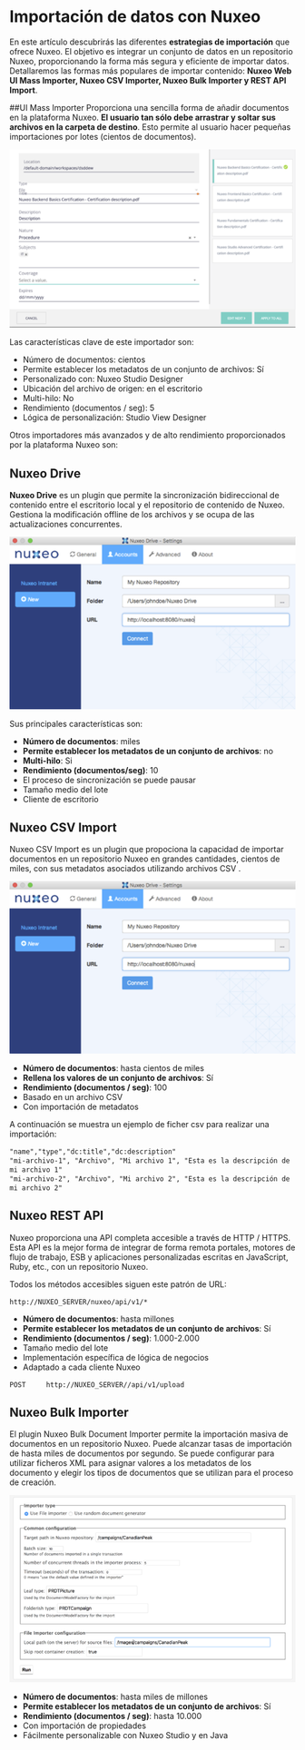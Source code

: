 # Importación de datos con Nuxeo

En este artículo descubrirás las diferentes **estrategias de importación** que ofrece Nuxeo. El objetivo es integrar un conjunto de datos en un repositorio Nuxeo, proporcionando la forma más segura y eficiente de importar  datos. Detallaremos las formas más populares de importar contenido: **Nuxeo Web UI Mass Importer, Nuxeo CSV Importer, Nuxeo Bulk Importer y REST API Import**.


##UI Mass Importer
Proporciona una sencilla forma de añadir documentos en la plataforma Nuxeo. **El usuario tan sólo debe arrastrar y soltar sus archivos en la carpeta de destino**. Esto permite al usuario hacer pequeñas importaciones por lotes (cientos de documentos).

![UI Mass Importer](images/ui-mass-mporter-744x464.png "UI Mass Importer")

Las características clave de este importador son:

   - Número de documentos: cientos
   - Permite establecer los metadatos de un conjunto de archivos: Sí
   - Personalizado con: Nuxeo Studio Designer
   - Ubicación del archivo de origen: en el escritorio
   - Multi-hilo: No
   - Rendimiento (documentos / seg): 5
   - Lógica de personalización: Studio View Designer

Otros importadores más avanzados y de alto rendimiento proporcionados por la plataforma Nuxeo son:


## Nuxeo Drive
**Nuxeo Drive** es un plugin que permite la sincronización bidireccional de contenido entre el escritorio local y el repositorio de contenido de Nuxeo. Gestiona la modificación offline de los archivos y se ocupa de las actualizaciones concurrentes.


![Nuxeo Drive](images/nuxeo-drive-744x448.png "Nuxeo Drive")

Sus principales características son:

   - **Número de documentos**: miles
   - **Permite establecer los metadatos de un conjunto de archivos**: no
   - **Multi-hilo**: Si
   - **Rendimiento (documentos/seg)**: 10
   - El proceso de sincronización se puede pausar
   - Tamaño medio del lote
   - Cliente de escritorio


## Nuxeo CSV Import
Nuxeo CSV Import es un plugin que propociona la capacidad de importar documentos en un repositorio Nuxeo en grandes cantidades, cientos de miles, con sus metadatos asociados utilizando archivos CSV .

![Nuxeo CSV Importer](images/nuxeo-drive-744x448.png "Nuxeo CSV Importer")

   - **Número de documentos**: hasta cientos de miles
   - **Rellena los valores de un conjunto de archivos**: Sí
   - **Rendimiento (documentos / seg)**: 100
   - Basado en un archivo CSV
   - Con importación de metadatos

A continuación se muestra un ejemplo de ficher csv para realizar una importación:

```csv
"name","type","dc:title","dc:description"
"mi-archivo-1", "Archivo", "Mi archivo 1", "Esta es la descripción de mi archivo 1"
"mi-archivo-2", "Archivo", "Mi archivo 2", "Esta es la descripción de mi archivo 2"
```
 

## Nuxeo REST API
Nuxeo proporciona una API completa accesible a través de HTTP / HTTPS. Esta API es la mejor forma de integrar de forma remota portales, motores de flujo de trabajo, ESB y aplicaciones personalizadas escritas en JavaScript, Ruby, etc., con un repositorio Nuxeo.

Todos los métodos  accesibles siguen este patrón de URL:

```
http://NUXEO_SERVER/nuxeo/api/v1/*
```

   - **Número de documentos**: hasta millones
   - **Permite establecer los metadatos de un conjunto de archivos**: Sí
   - **Rendimiento (documentos / seg)**: 1.000-2.000
   - Tamaño medio del lote
   - Implementación específica de lógica de negocios
   - Adaptado a cada cliente Nuxeo
```
POST     http://NUXEO_SERVER//api/v1/upload
```


## Nuxeo Bulk Importer
El plugin Nuxeo Bulk Document Importer permite la importación masiva de documentos en un repositorio Nuxeo. Puede alcanzar tasas de importación de hasta miles de documentos por segundo. Se puede configurar para utilizar ficheros XML para asignar valores a los metadatos de los documento y elegir los tipos de documentos que se utilizan para el proceso de creación.

![Nuxeo Bulk Import](images/nuxeo-bulk-importer-744x486.png "Nuxeo Bulk Import")


   - **Número de documentos**: hasta miles de millones
   - **Permite establecer los metadatos de un conjunto de archivos**: Sí
   - **Rendimiento (documentos / seg)**: hasta 10.000
   - Con importación de propiedades
   - Fácilmente personalizable con Nuxeo Studio y en Java
 